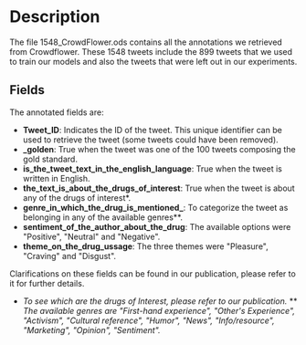 # Description
The file 1548_CrowdFlower.ods contains all the annotations we retrieved from Crowdflower. These 1548 tweets include the 899 tweets that we used to train our models and also the tweets that were left out in our experiments.

## Fields
The annotated fields are:
* **Tweet_ID**: Indicates the ID of the tweet. This unique identifier can be used to retrieve the tweet (some tweets could have been removed).
* **_golden**: True when the tweet was one of the 100 tweets composing the gold standard.
* **is_the_tweet_text_in_the_english_language**: True when the tweet is written in English.
* **the_text_is_about_the_drugs_of_interest**: True when the tweet is about any of the drugs of interest*.
* **genre_in_which_the_drug_is_mentioned_**: To categorize the tweet as belonging in any of the available genres**.
* **sentiment_of_the_author_about_the_drug**: The available options were "Positive", "Neutral" and "Negative".
* **theme_on_the_drug_ussage**: The three themes were "Pleasure", "Craving" and "Disgust".


Clarifications on these fields can be found in our publication, please refer to it for further details.

* *To see which are the drugs of Interest, please refer to our publication.*
** *The available genres are "First-hand experience", "Other's Experience", "Activism", "Cultural reference", "Humor", "News", "Info/resource", "Marketing", "Opinion", "Sentiment".*

